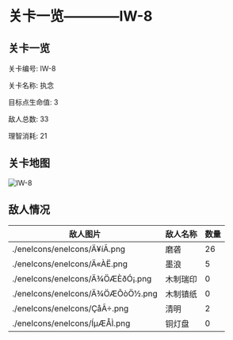 # 关卡一览————IW-8


## 关卡一览

关卡编号: IW-8

关卡名称: 执念

目标点生命值: 3

敌人总数: 33

理智消耗: 21


## 关卡地图
![IW-8](./oprMap/IW-8.png)

## 敌人情况

| 敌人图片 | 敌人名称 | 数量  |
|---------|-----|-----|
| ./eneIcons/eneIcons/Ä¥íÃ.png| 磨砻  |   26  |
| ./eneIcons/eneIcons/Ä«ÀË.png| 墨浪  |   5  |
| ./eneIcons/eneIcons/Ä¾ÖÆÈðÓ¡.png| 木制瑞印  |   0  |
| ./eneIcons/eneIcons/Ä¾ÖÆÕòÖ½.png| 木制镇纸  |   0  |
| ./eneIcons/eneIcons/ÇåÃ÷.png| 清明  |   2  |
| ./eneIcons/eneIcons/Í­µÆÅÌ.png| 铜灯盘  |   0  |
